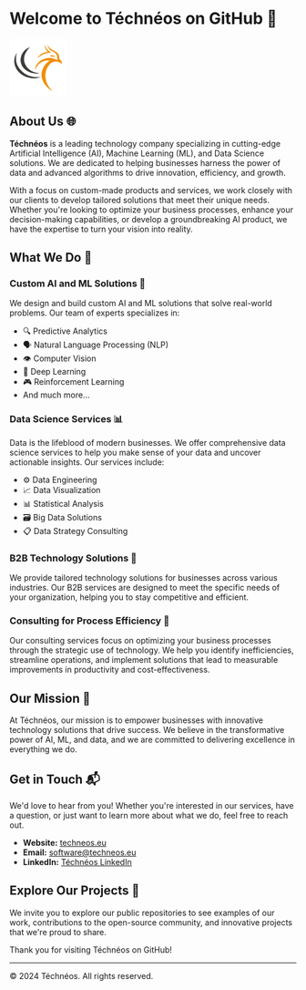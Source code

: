# Welcome to Téchnéos on GitHub 🎉

<img src="https://github.com/techneos/.github/blob/e46ab8c880541d7a003403a54dc9a548f1954a88/profile/techneos-logo.png" width="100" height="100">

## About Us 🌐

**Téchnéos** is a leading technology company specializing in cutting-edge Artificial Intelligence (AI), Machine Learning (ML), and Data Science solutions. We are dedicated to helping businesses harness the power of data and advanced algorithms to drive innovation, efficiency, and growth.

With a focus on custom-made products and services, we work closely with our clients to develop tailored solutions that meet their unique needs. Whether you're looking to optimize your business processes, enhance your decision-making capabilities, or develop a groundbreaking AI product, we have the expertise to turn your vision into reality.

## What We Do 💼

### Custom AI and ML Solutions 🤖
We design and build custom AI and ML solutions that solve real-world problems. Our team of experts specializes in:
- 🔍 Predictive Analytics
- 🗣️ Natural Language Processing (NLP)
- 👁️ Computer Vision
- 🧠 Deep Learning
- 🎮 Reinforcement Learning
- And much more...

### Data Science Services 📊
Data is the lifeblood of modern businesses. We offer comprehensive data science services to help you make sense of your data and uncover actionable insights. Our services include:
- ⚙️ Data Engineering
- 📈 Data Visualization
- 📊 Statistical Analysis
- 🗃️ Big Data Solutions
- 📋 Data Strategy Consulting

### B2B Technology Solutions 🏢
We provide tailored technology solutions for businesses across various industries. Our B2B services are designed to meet the specific needs of your organization, helping you to stay competitive and efficient.

### Consulting for Process Efficiency 🚀
Our consulting services focus on optimizing your business processes through the strategic use of technology. We help you identify inefficiencies, streamline operations, and implement solutions that lead to measurable improvements in productivity and cost-effectiveness.

## Our Mission 🎯
At Téchnéos, our mission is to empower businesses with innovative technology solutions that drive success. We believe in the transformative power of AI, ML, and data, and we are committed to delivering excellence in everything we do.

## Get in Touch 📬

We'd love to hear from you! Whether you're interested in our services, have a question, or just want to learn more about what we do, feel free to reach out.

- **Website:** [techneos.eu](https://techneos.eu)
- **Email:** software@techneos.eu
- **LinkedIn:** [Téchnéos LinkedIn](https://www.linkedin.com/company/téchnéos)

## Explore Our Projects 🚀

We invite you to explore our public repositories to see examples of our work, contributions to the open-source community, and innovative projects that we're proud to share.

Thank you for visiting Téchnéos on GitHub!

---

© 2024 Téchnéos. All rights reserved.
